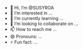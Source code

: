 - 👋 Hi, I’m @SUSYROA
- 👀 I’m interested in ...
- 🌱 I’m currently learning ...
- 💞️ I’m looking to collaborate on ...
- 📫 How to reach me ...
- 😄 Pronouns: ...
- ⚡ Fun fact: ...

<!---
SUSYROA/SUSYROA is a ✨ special ✨ repository because its `README.md` (this file) appears on your GitHub profile.
You can click the Preview link to take a look at your changes.
--->
